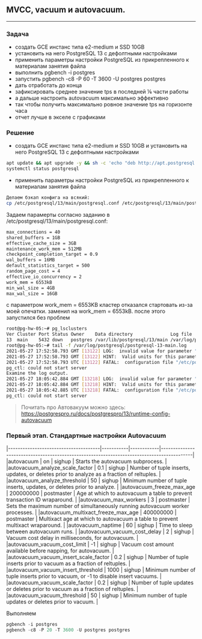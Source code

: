 ## MVCC, vacuum и autovacuum. 
---
### Задача
- создать GCE инстанс типа e2-medium и SSD 10GB
- установить на него PostgreSQL 13 с дефолтными настройками
- применить параметры настройки PostgreSQL из прикрепленного к материалам занятия файла
- выполнить pgbench -i postgres
- запустить pgbench -c8 -P 60 -T 3600 -U postgres postgres
- дать отработать до конца
- зафиксировать среднее значение tps в последней ⅙ части работы
- а дальше настроить autovacuum максимально эффективно
- так чтобы получить максимально ровное значение tps на горизонте часа
- отчет лучше в экселе с графиками

### Решение
- создать GCE инстанс типа e2-medium и SSD 10GB и установить на него PostgreSQL 13 с дефолтными настройками
```bash
apt update && apt upgrade -y && sh -c 'echo "deb http://apt.postgresql.org/pub/repos/apt $(lsb_release -cs)-pgdg main" > /etc/apt/sources.list.d/pgdg.list' && wget --quiet -O - https://www.postgresql.org/media/keys/ACCC4CF8.asc | apt-key add - && apt-get update && apt-get -y install postgresql && apt install unzip
systemctl status postgresql
```
- применить параметры настройки PostgreSQL из прикрепленного к материалам занятия файла
```bash
Делаем бэкап конфига на всякий:
cp /etc/postgresql/13/main/postgresql.conf /etc/postgresql/13/main/postgresql.conf_old
```
Задаем парамерты согласно заданию в /etc/postgresql/13/main/postgresql.conf:
```bash
max_connections = 40
shared_buffers = 1GB
effective_cache_size = 3GB
maintenance_work_mem = 512MB
checkpoint_completion_target = 0.9
wal_buffers = 16MB
default_statistics_target = 500
random_page_cost = 4
effective_io_concurrency = 2
work_mem = 6553kB
min_wal_size = 4GB
max_wal_size = 16GB
```
с параметром work_mem = 6553KB кластер отказался стартовать из-за моей опечатки. заменил на work_mem = 6553kB. после этого запустился без проблем
```bash
root@pg-hw-05:~# pg_lsclusters
Ver Cluster Port Status Owner    Data directory              Log file
13  main    5432 down   postgres /var/lib/postgresql/13/main /var/log/postgresql/postgresql-13-main.log
root@pg-hw-05:~# tail -f /var/log/postgresql/postgresql-13-main.log
2021-05-27 17:52:58.793 GMT [13122] LOG:  invalid value for parameter "work_mem": "6553KB"
2021-05-27 17:52:58.793 GMT [13122] HINT:  Valid units for this parameter are "B", "kB", "MB", "GB", and "TB".
2021-05-27 17:52:58.793 UTC [13122] FATAL:  configuration file "/etc/postgresql/13/main/postgresql.conf" contains errors
pg_ctl: could not start server
Examine the log output.
2021-05-27 18:05:42.884 GMT [13218] LOG:  invalid value for parameter "work_mem": "6553KB"
2021-05-27 18:05:42.884 GMT [13218] HINT:  Valid units for this parameter are "B", "kB", "MB", "GB", and "TB".
2021-05-27 18:05:42.885 UTC [13218] FATAL:  configuration file "/etc/postgresql/13/main/postgresql.conf" contains errors
pg_ctl: could not start server
```
> Почитать про Автовакуум можно здесь:
> https://postgrespro.ru/docs/postgrespro/13/runtime-config-autovacuum

### Первый этап. Стандартные настройки Autovacuum
|--------------------------------------|-----------|------------|-------------------------------------------------------------------------------------------|
|autovacuum                            | on        | sighup     | Starts the autovacuum subprocess.                                                         |
|autovacuum_analyze_scale_factor       | 0.1       | sighup     | Number of tuple inserts, updates, or deletes prior to analyze as a fraction of reltuples. |
|autovacuum_analyze_threshold          | 50        | sighup     | Minimum number of tuple inserts, updates, or deletes prior to analyze.                    |
|autovacuum_freeze_max_age             | 200000000 | postmaster | Age at which to autovacuum a table to prevent transaction ID wraparound.                  |
|autovacuum_max_workers                | 3         | postmaster | Sets the maximum number of simultaneously running autovacuum worker processes.            |
|autovacuum_multixact_freeze_max_age   | 400000000 | postmaster | Multixact age at which to autovacuum a table to prevent multixact wraparound.             |
|autovacuum_naptime                    | 60        | sighup     | Time to sleep between autovacuum runs.                                                    |
|autovacuum_vacuum_cost_delay          | 2         | sighup     | Vacuum cost delay in milliseconds, for autovacuum.                                        |
|autovacuum_vacuum_cost_limit          | -1        | sighup     | Vacuum cost amount available before napping, for autovacuum.                              |
|autovacuum_vacuum_insert_scale_factor | 0.2       | sighup     | Number of tuple inserts prior to vacuum as a fraction of reltuples.                       |
|autovacuum_vacuum_insert_threshold    | 1000      | sighup     | Minimum number of tuple inserts prior to vacuum, or -1 to disable insert vacuums.         |
|autovacuum_vacuum_scale_factor        | 0.2       | sighup     | Number of tuple updates or deletes prior to vacuum as a fraction of reltuples.            |
|autovacuum_vacuum_threshold           | 50        | sighup     | Minimum number of tuple updates or deletes prior to vacuum.                               |



Выполняем 
```sql
pgbench -i postgres
pgbench -c8 -P 20 -T 3600 -U postgres postgres
```

